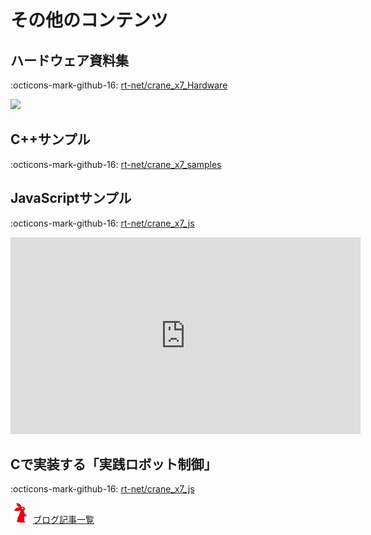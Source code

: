 # その他のコンテンツ

## ハードウェア資料集

:octicons-mark-github-16: 
[rt-net/crane_x7_Hardware](https://github.com/rt-net/crane_x7_Hardware)

![](https://rt-net.github.io/images/crane-x7-cad/CRANE-X7-v1.2.stp.png)

## C++サンプル

:octicons-mark-github-16: 
[rt-net/crane_x7_samples](https://github.com/rt-net/crane_x7_samples)

## JavaScriptサンプル

:octicons-mark-github-16: 
[rt-net/crane_x7_js](https://github.com/rt-net/crane_x7_js)

<iframe width="560" height="315" src="https://www.youtube.com/embed/3mZW4eVuI-c" frameborder="0" allow="accelerometer; autoplay; clipboard-write; encrypted-media; gyroscope; picture-in-picture" allowfullscreen></iframe>

## Cで実装する「実践ロボット制御」

:octicons-mark-github-16: 
[rt-net/crane_x7_js](https://github.com/rt-net/robotics_from_scratch)

![](../img/rt-logo-32x32.png)
[ブログ記事一覧](https://rt-net.jp/humanoid/archives/category/developer/robotics-from-scratch)
